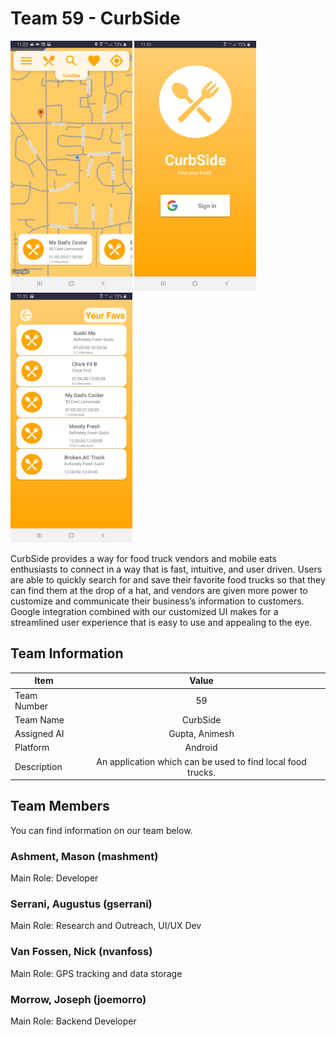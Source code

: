 # Team 59 - CurbSide

<img src="curbside_home.jpg" height ="400" /> <img src="curbside_login.jpg" height ="400" /> <img src="curbside_favorites.jpg" height ="400" />

CurbSide provides a way for food truck vendors and mobile eats enthusiasts to connect in a way that is fast, intuitive, and user driven. Users are able to quickly search for and save their favorite food trucks so that they can find them at the drop of a hat, and vendors are given more power to customize and communicate their business’s information to customers. Google integration combined with our customized UI makes for a streamlined user experience that is easy to use and appealing to the eye.

## Team Information

|Item|Value|
|---|:---:|
|Team Number|59|
|Team Name|CurbSide|
|Assigned AI|Gupta, Animesh|
|Platform|Android|
|Description|An application which can be used to find local food trucks.|

## Team Members
You can find information on our team below.

### Ashment, Mason (mashment)
Main Role: Developer

### Serrani, Augustus (gserrani)
Main Role: Research and Outreach, UI/UX Dev

### Van Fossen, Nick (nvanfoss)
Main Role: GPS tracking and data storage

### Morrow, Joseph (joemorro)
Main Role: Backend Developer
